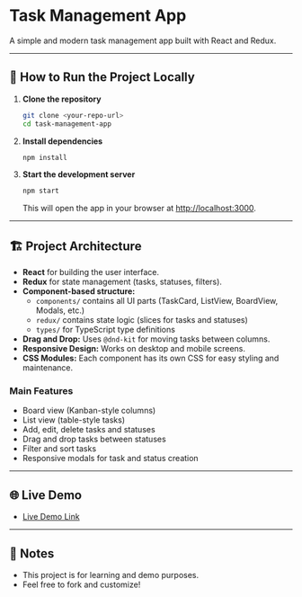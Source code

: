 # Task Management App

A simple and modern task management app built with React and Redux.

---

## 🚀 How to Run the Project Locally

1. **Clone the repository**

   ```bash
   git clone <your-repo-url>
   cd task-management-app
   ```

2. **Install dependencies**

   ```bash
   npm install
   ```

3. **Start the development server**
   ```bash
   npm start
   ```
   This will open the app in your browser at [http://localhost:3000](http://localhost:3000).

---

## 🏗️ Project Architecture

- **React** for building the user interface.
- **Redux** for state management (tasks, statuses, filters).
- **Component-based structure:**
  - `components/` contains all UI parts (TaskCard, ListView, BoardView, Modals, etc.)
  - `redux/` contains state logic (slices for tasks and statuses)
  - `types/` for TypeScript type definitions
- **Drag and Drop:** Uses `@dnd-kit` for moving tasks between columns.
- **Responsive Design:** Works on desktop and mobile screens.
- **CSS Modules:** Each component has its own CSS for easy styling and maintenance.

### Main Features

- Board view (Kanban-style columns)
- List view (table-style tasks)
- Add, edit, delete tasks and statuses
- Drag and drop tasks between statuses
- Filter and sort tasks
- Responsive modals for task and status creation

---

## 🌐 Live Demo

- [Live Demo Link](https://task-management-app-livid-delta.vercel.app/)

---

## 📄 Notes

- This project is for learning and demo purposes.
- Feel free to fork and customize!
